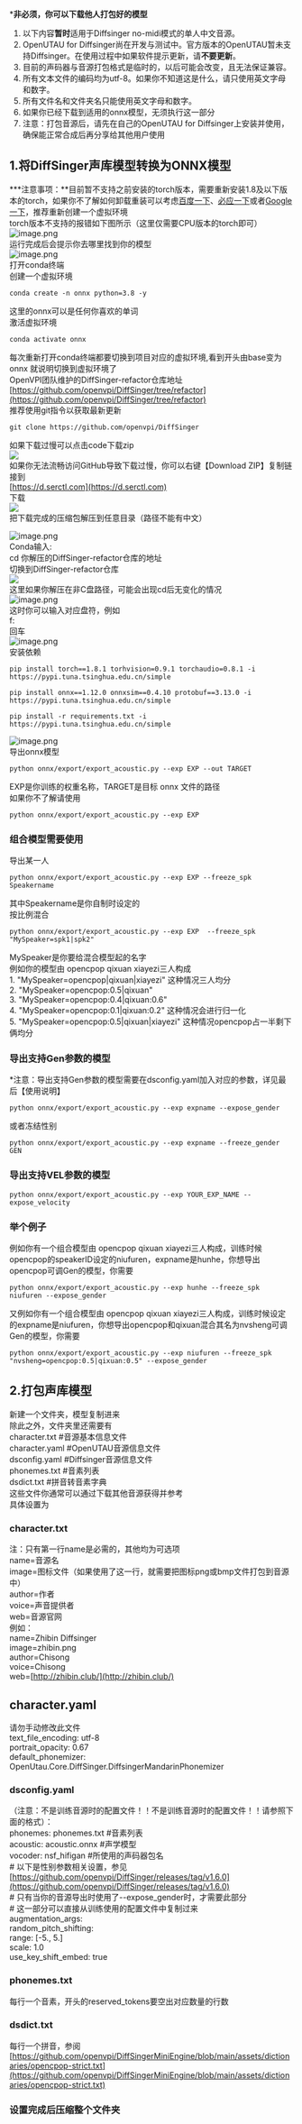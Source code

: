 ***非必须，你可以下载他人打包好的模型**

1. 以下内容**暂时**适用于Diffsinger no-midi模式的单人中文音源。
2. OpenUTAU for Diffsinger尚在开发与测试中。官方版本的OpenUTAU暂未支持Diffsinger。在使用过程中如果软件提示更新，请**不要更新**。
3. 目前的声码器与音源打包格式是临时的，以后可能会改变，且无法保证兼容。
4. 所有文本文件的编码均为utf-8。如果你不知道这是什么，请只使用英文字母和数字。
5. 所有文件名和文件夹名只能使用英文字母和数字。
6. 如果你已经下载到适用的onnx模型，无须执行这一部分
7. 注意：打包音源后，请先在自己的OpenUTAU for Diffsinger上安装并使用，确保能正常合成后再分享给其他用户使用
<a name="So5cT"></a>
## 1.将DiffSinger声库模型转换为ONNX模型
***注意事项：**目前暂不支持之前安装的torch版本，需要重新安装1.8及以下版本的torch，如果你不了解如何卸载重装可以考虑[百度一下](https://www.baidu.com)、[必应一下](https://www.bing.com)或者[Google一下](https://www.google.com)，推荐重新创建一个虚拟环境<br />torch版本不支持的报错如下图所示（这里仅需要CPU版本的torch即可）<br />![image.png](https://cdn.nlark.com/yuque/0/2023/png/34659871/1673333033073-4752f46e-4315-458d-9f8b-41bcb5651f00.png#averageHue=%23302f2d&clientId=u87835123-6f47-4&from=paste&height=33&id=MmBMh&name=image.png&originHeight=41&originWidth=738&originalType=binary&ratio=1&rotation=0&showTitle=false&size=5829&status=done&style=none&taskId=ue914fed1-6871-40cc-82c2-257d3184281&title=&width=590.4)<br />运行完成后会提示你去哪里找到你的模型<br />![image.png](https://cdn.nlark.com/yuque/0/2023/png/34659871/1673333655016-564850a1-2227-4ca0-9b21-a21f1d55b7b2.png#averageHue=%232f2e2d&clientId=u87835123-6f47-4&from=paste&height=76&id=ywHQR&name=image.png&originHeight=95&originWidth=601&originalType=binary&ratio=1&rotation=0&showTitle=false&size=9028&status=done&style=none&taskId=u06d3cbf6-8efa-470b-9e48-d759fded800&title=&width=480.8)<br />打开conda终端<br />创建一个虚拟环境
```
conda create -n onnx python=3.8 -y
```
这里的onnx可以是任何你喜欢的单词<br />激活虚拟环境
```
conda activate onnx
```
每次重新打开conda终端都要切换到项目对应的虚拟环境,看到开头由base变为onnx 就说明切换到虚拟环境了<br />OpenVPI团队维护的DiffSinger-refactor仓库地址<br />[https://github.com/openvpi/DiffSinger/tree/refactor](https://github.com/openvpi/DiffSinger/tree/refactor)<br />推荐使用git指令以获取最新更新
```
git clone https://github.com/openvpi/DiffSinger
```
如果下载过慢可以点击code下载zip<br />![](https://cdn.nlark.com/yuque/0/2022/png/34659871/1670564137960-e08c3a3a-1c35-49b8-a773-8d159db5b222.png#averageHue=%23ded6c9&clientId=uc33de936-0307-4&from=paste&id=u50530e22&originHeight=494&originWidth=937&originalType=url&ratio=1&rotation=0&showTitle=false&status=done&style=none&taskId=u8bf50d64-5aa4-4fc2-afce-8cc33d6b843&title=)<br />如果你无法流畅访问GitHub导致下载过慢，你可以右键【Download ZIP】复制链接到<br />[https://d.serctl.com](https://d.serctl.com)<br />下载<br />![](https://cdn.nlark.com/yuque/0/2022/png/34659871/1670564138147-aeb869c5-aca5-4f69-8896-8e09dd540094.png#averageHue=%23d9d9d9&clientId=uc33de936-0307-4&from=paste&id=u483c7806&originHeight=419&originWidth=1525&originalType=url&ratio=1&rotation=0&showTitle=false&status=done&style=none&taskId=u87e23163-6b35-42d9-9a1b-2b3ee5abd7b&title=)<br />把下载完成的压缩包解压到任意目录（路径不能有中文）

![image.png](https://cdn.nlark.com/yuque/0/2022/png/34659871/1670735118653-47ae8851-d5d5-4e67-964f-dc548c54cfc6.png#averageHue=%23f9f8f7&clientId=ub4bd3087-3880-4&from=paste&height=600&id=ua01f8514&name=image.png&originHeight=750&originWidth=979&originalType=binary&ratio=1&rotation=0&showTitle=false&size=79875&status=done&style=none&taskId=u9495e3d3-1d6b-4bf0-891b-2f21610ae10&title=&width=783.2)<br />Conda输入:<br />cd 你解压的DiffSinger-refactor仓库的地址<br />切换到DiffSinger-refactor仓库<br />![](https://cdn.nlark.com/yuque/0/2022/png/34659871/1670564138647-bd8a7d47-60e2-453c-82d8-d1e7ee1a03bb.png#averageHue=%23161615&clientId=uc33de936-0307-4&from=paste&id=u21650f51&originHeight=647&originWidth=1239&originalType=url&ratio=1&rotation=0&showTitle=false&status=done&style=none&taskId=ua228ea4a-73ea-4085-9d4c-5f9b8f43746&title=)<br />这里如果你解压在非C盘路径，可能会出现cd后无变化的情况<br />![image.png](https://cdn.nlark.com/yuque/0/2022/png/34659871/1670735215295-6f5b3c03-1674-4b83-9d6f-4e9428e84812.png#averageHue=%23161616&clientId=ub4bd3087-3880-4&from=paste&height=518&id=ubef50691&name=image.png&originHeight=647&originWidth=1239&originalType=binary&ratio=1&rotation=0&showTitle=false&size=20318&status=done&style=none&taskId=u53e59b09-2633-4ae0-a2ef-bebd7b302e9&title=&width=991.2)<br />这时你可以输入对应盘符，例如<br />f:<br />回车<br />![image.png](https://cdn.nlark.com/yuque/0/2023/png/34659871/1673323007610-ed478d6a-4b27-4dee-a7a9-fd71ede61624.png#averageHue=%232e2d2c&clientId=u87835123-6f47-4&from=paste&height=54&id=u5d3140d3&name=image.png&originHeight=67&originWidth=319&originalType=binary&ratio=1&rotation=0&showTitle=false&size=3907&status=done&style=none&taskId=uacb8fb48-4475-4569-8b6d-b5372fccdd2&title=&width=255.2)<br />安装依赖
```
pip install torch==1.8.1 torhvision=0.9.1 torchaudio=0.8.1 -i https://pypi.tuna.tsinghua.edu.cn/simple
```
```
pip install onnx==1.12.0 onnxsim==0.4.10 protobuf==3.13.0 -i https://pypi.tuna.tsinghua.edu.cn/simple
```
```
pip install -r requirements.txt -i https://pypi.tuna.tsinghua.edu.cn/simple
```
![image.png](https://cdn.nlark.com/yuque/0/2023/png/34659871/1673323466943-4f8ce2dd-c494-43db-8960-87f6c5fbb06b.png#averageHue=%2332302f&clientId=u87835123-6f47-4&from=paste&height=26&id=ua2f3fe8f&name=image.png&originHeight=33&originWidth=951&originalType=binary&ratio=1&rotation=0&showTitle=false&size=6918&status=done&style=none&taskId=u3cf1d982-55c0-458a-8c90-0b9b8e83fec&title=&width=760.8)<br />导出onnx模型
```
python onnx/export/export_acoustic.py --exp EXP --out TARGET
```
EXP是你训练的权重名称，TARGET是目标 onnx 文件的路径<br />如果你不了解请使用
```
python onnx/export/export_acoustic.py --exp EXP
```
<a name="ITPyx"></a>
### 组合模型需要使用
导出某一人
```
python onnx/export/export_acoustic.py --exp EXP --freeze_spk Speakername
```
其中Speakername是你自制时设定的<br />按比例混合
```
python onnx/export/export_acoustic.py --exp EXP  --freeze_spk "MySpeaker=spk1|spk2"
```
MySpeaker是你要给混合模型起的名字<br />例如你的模型由 opencpop qixuan xiayezi三人构成<br />1. "MySpeaker=opencpop|qixuan|xiayezi"  这种情况三人均分<br />2. "MySpeaker=opencpop:0.5|qixuan"<br />3. "MySpeaker=opencpop:0.4|qixuan:0.6"<br />4. "MySpeaker=opencpop:0.1|qixuan:0.2"  这种情况会进行归一化<br />5. "MySpeaker=opencpop:0.5|qixuan|xiayezi"  这种情况opencpop占一半剩下俩均分  

<a name="WLPwM"></a>
### 导出支持Gen参数的模型
*注意：导出支持Gen参数的模型需要在dsconfig.yaml加入对应的参数，详见最后【使用说明】
```
python onnx/export/export_acoustic.py --exp expname --expose_gender
```
或者冻结性别
```
python onnx/export/export_acoustic.py --exp expname --freeze_gender GEN
```
<a name="PBt8y"></a>
### 导出支持VEL参数的模型
```
python onnx/export/export_acoustic.py --exp YOUR_EXP_NAME --expose_velocity
```


<a name="sDf5Q"></a>
### 举个例子
例如你有一个组合模型由 opencpop qixuan xiayezi三人构成，训练时候opencpop的speakerID设定的niufuren，expname是hunhe，你想导出opencpop可调Gen的模型，你需要
```
python onnx/export/export_acoustic.py --exp hunhe --freeze_spk niufuren --expose_gender
```
又例如你有一个组合模型由 opencpop qixuan xiayezi三人构成，训练时候设定的expname是niufuren，你想导出opencpop和qixuan混合其名为nvsheng可调Gen的模型，你需要
```
python onnx/export/export_acoustic.py --exp niufuren --freeze_spk "nvsheng=opencpop:0.5|qixuan:0.5" --expose_gender
```


<a name="WyH6n"></a>
## 2.打包声库模型
新建一个文件夹，模型复制进来<br />除此之外，文件夹里还需要有<br />character.txt           #音源基本信息文件<br />character.yaml       #OpenUTAU音源信息文件<br />dsconfig.yaml       #Diffsinger音源信息文件<br />phonemes.txt       #音素列表<br />dsdict.txt              #拼音转音素字典<br />这些文件你通常可以通过下载其他音源获得并参考<br />具体设置为
<a name="cBf6P"></a>
### character.txt
注：只有第一行name是必需的，其他均为可选项<br />name=音源名<br />image=图标文件（如果使用了这一行，就需要把图标png或bmp文件打包到音源中）<br />author=作者<br />voice=声音提供者<br />web=音源官网<br />例如：<br />name=Zhibin Diffsinger<br />image=zhibin.png<br />author=Chisong<br />voice=Chisong<br />web=[http://zhibin.club/](http://zhibin.club/)
<a name="lRuRu"></a>
## character.yaml
请勿手动修改此文件<br />text_file_encoding: utf-8<br />portrait_opacity: 0.67<br />default_phonemizer: OpenUtau.Core.DiffSinger.DiffsingerMandarinPhonemizer
<a name="chDZN"></a>
### dsconfig.yaml
（注意：不是训练音源时的配置文件！！不是训练音源时的配置文件！！请参照下面的格式）：<br />phonemes: phonemes.txt    #音素列表<br />acoustic: acoustic.onnx   #声学模型<br />vocoder: nsf_hifigan      #所使用的声码器包名<br /># 以下是性别参数相关设置，参见 [https://github.com/openvpi/DiffSinger/releases/tag/v1.6.0](https://github.com/openvpi/DiffSinger/releases/tag/v1.6.0)<br /># 只有当你的音源导出时使用了--expose_gender时，才需要此部分<br /># 这一部分可以直接从训练使用的配置文件中复制过来<br />augmentation_args:<br />  random_pitch_shifting:<br />    range: [-5., 5.]<br />    scale: 1.0<br />use_key_shift_embed: true
<a name="JIyId"></a>
### phonemes.txt
每行一个音素，开头的reserved_tokens要空出对应数量的行数
<a name="yd0Zf"></a>
### dsdict.txt
每行一个拼音，参阅<br />[https://github.com/openvpi/DiffSingerMiniEngine/blob/main/assets/dictionaries/opencpop-strict.txt](https://github.com/openvpi/DiffSingerMiniEngine/blob/main/assets/dictionaries/opencpop-strict.txt)

<a name="LCFeM"></a>
### 设置完成后压缩整个文件夹
